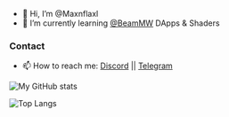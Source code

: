 - 👋 Hi, I’m @Maxnflaxl
- 🌱 I’m currently learning [@BeamMW](https://GitHub.com/BeamMW) DApps & Shaders
 <!-- - 💞️ I’m looking to collaborate on ... --> 
### Contact
- 📫 How to reach me: [Discord](https://discordapp.com/users/689128445271474215) ||
                      [Telegram](https://t.me/maxnflaxl)

<!---
Maxnflaxl/Maxnflaxl is a ✨ special ✨ repository because its `README.md` (this file) appears on your GitHub profile.
You can click the Preview link to take a look at your changes.
--->
![My GitHub stats](https://github-readme-stats.vercel.app/api?username=Maxnflaxl&show_icons=true&theme=radical&count_private=true)

![Top Langs](https://github-readme-stats.vercel.app/api/top-langs/?username=Maxnflaxl&theme=radical)
